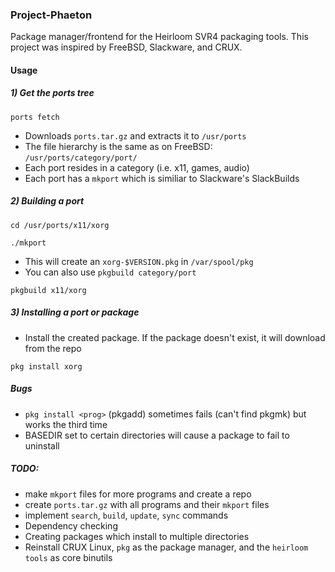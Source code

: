 ### Project-Phaeton
Package manager/frontend for the Heirloom SVR4 packaging tools.
This project was inspired by FreeBSD, Slackware, and CRUX.

#### Usage
##### 1) Get the ports tree 

`ports fetch`

* Downloads `ports.tar.gz` and extracts it to `/usr/ports`
* The file hierarchy is the same as on FreeBSD: `/usr/ports/category/port/`
* Each port resides in a category (i.e. x11, games, audio)
* Each port has a `mkport` which is similiar to Slackware's SlackBuilds

##### 2) Building a port

`cd /usr/ports/x11/xorg`

`./mkport`

* This will create an `xorg-$VERSION.pkg` in `/var/spool/pkg`
* You can also use `pkgbuild category/port`

`pkgbuild x11/xorg`

##### 3) Installing a port or package
* Install the created package. If the package doesn't exist, it will download from the repo

`pkg install xorg`

##### Bugs
* `pkg install <prog>` (pkgadd) sometimes fails (can't find pkgmk) but works the third time
* BASEDIR set to certain directories will cause a package to fail to uninstall

##### TODO:
* make `mkport` files for more programs and create a repo
* create `ports.tar.gz` with all programs and their `mkport` files
* implement `search`, `build`, `update`, `sync` commands
* Dependency checking 
* Creating packages which install to multiple directories
* Reinstall CRUX Linux, `pkg` as the package manager, and the `heirloom tools` as core binutils

   
